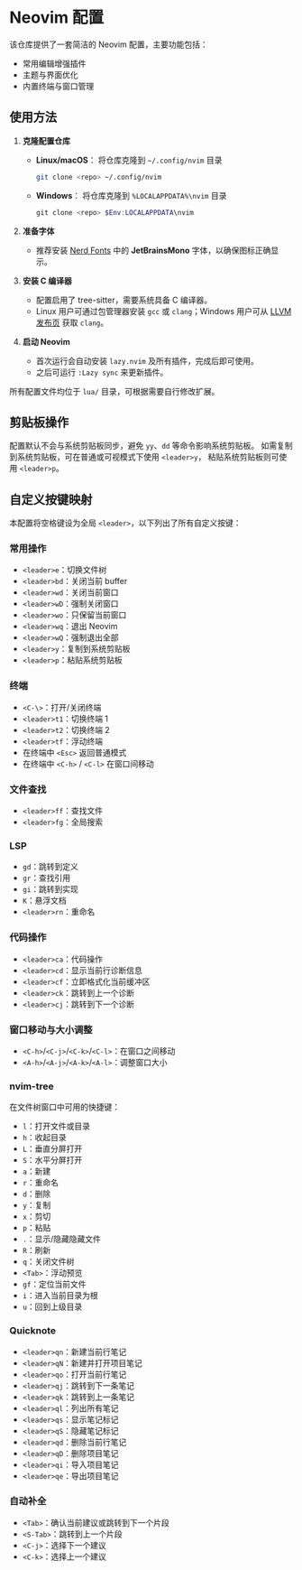 # Neovim 配置

该仓库提供了一套简洁的 Neovim 配置，主要功能包括：

- 常用编辑增强插件
- 主题与界面优化
- 内置终端与窗口管理

## 使用方法

1. **克隆配置仓库**
   - **Linux/macOS**：
     将仓库克隆到 `~/.config/nvim` 目录
     ```bash
     git clone <repo> ~/.config/nvim
     ```
   - **Windows**：
     将仓库克隆到 `%LOCALAPPDATA%\nvim` 目录
     ```powershell
     git clone <repo> $Env:LOCALAPPDATA\nvim
     ```

2. **准备字体**
   - 推荐安装 [Nerd Fonts](https://www.nerdfonts.com/font-downloads) 中的 **JetBrainsMono** 字体，以确保图标正确显示。

3. **安装 C 编译器**
   - 配置启用了 tree-sitter，需要系统具备 C 编译器。
   - Linux 用户可通过包管理器安装 `gcc` 或 `clang`；Windows 用户可从 [LLVM 发布页](https://github.com/llvm/llvm-project/releases) 获取 `clang`。

4. **启动 Neovim**
   - 首次运行会自动安装 `lazy.nvim` 及所有插件，完成后即可使用。
   - 之后可运行 `:Lazy sync` 来更新插件。

所有配置文件均位于 `lua/` 目录，可根据需要自行修改扩展。

## 剪贴板操作

配置默认不会与系统剪贴板同步，避免 `yy`、`dd` 等命令影响系统剪贴板。
如需复制到系统剪贴板，可在普通或可视模式下使用 `<leader>y`，
粘贴系统剪贴板则可使用 `<leader>p`。

## 自定义按键映射

本配置将空格键设为全局 `<leader>`，以下列出了所有自定义按键：

### 常用操作

- `<leader>e`：切换文件树
- `<leader>bd`：关闭当前 buffer
- `<leader>wd`：关闭当前窗口
- `<leader>wD`：强制关闭窗口
- `<leader>wo`：只保留当前窗口
- `<leader>wq`：退出 Neovim
- `<leader>wQ`：强制退出全部
- `<leader>y`：复制到系统剪贴板
- `<leader>p`：粘贴系统剪贴板

### 终端

- `<C-\>`：打开/关闭终端
- `<leader>t1`：切换终端 1
- `<leader>t2`：切换终端 2
- `<leader>tf`：浮动终端
- 在终端中 `<Esc>` 返回普通模式
- 在终端中 `<C-h>` / `<C-l>` 在窗口间移动

### 文件查找

- `<leader>ff`：查找文件
- `<leader>fg`：全局搜索

### LSP

- `gd`：跳转到定义
- `gr`：查找引用
- `gi`：跳转到实现
- `K`：悬浮文档
- `<leader>rn`：重命名

### 代码操作

- `<leader>ca`：代码操作
- `<leader>cd`：显示当前行诊断信息
- `<leader>cf`：立即格式化当前缓冲区
- `<leader>ck`：跳转到上一个诊断
- `<leader>cj`：跳转到下一个诊断

### 窗口移动与大小调整

- `<C-h>`/`<C-j>`/`<C-k>`/`<C-l>`：在窗口之间移动
- `<A-h>`/`<A-j>`/`<A-k>`/`<A-l>`：调整窗口大小

### nvim-tree

在文件树窗口中可用的快捷键：

- `l`：打开文件或目录
- `h`：收起目录
- `L`：垂直分屏打开
- `S`：水平分屏打开
- `a`：新建
- `r`：重命名
- `d`：删除
- `y`：复制
- `x`：剪切
- `p`：粘贴
- `.`：显示/隐藏隐藏文件
- `R`：刷新
- `q`：关闭文件树
- `<Tab>`：浮动预览
- `gf`：定位当前文件
- `i`：进入当前目录为根
- `u`：回到上级目录

### Quicknote

- `<leader>qn`：新建当前行笔记
- `<leader>qN`：新建并打开项目笔记
- `<leader>qo`：打开当前行笔记
- `<leader>qj`：跳转到下一条笔记
- `<leader>qk`：跳转到上一条笔记
- `<leader>ql`：列出所有笔记
- `<leader>qs`：显示笔记标记
- `<leader>qS`：隐藏笔记标记
- `<leader>qd`：删除当前行笔记
- `<leader>qD`：删除项目笔记
- `<leader>qi`：导入项目笔记
- `<leader>qe`：导出项目笔记

### 自动补全

- `<Tab>`：确认当前建议或跳转到下一个片段
- `<S-Tab>`：跳转到上一个片段
- `<C-j>`：选择下一个建议
- `<C-k>`：选择上一个建议

